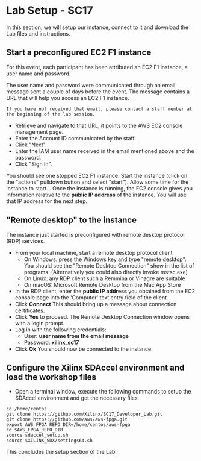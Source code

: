 # Lab Setup - SC17

In this section, we will setup our instance, connect to it and download the Lab files and instructions.

## Start a preconfigured EC2 F1 instance

For this event, each participant has been attributed an EC2 F1 instance, a user name and password.

The user name and password were communicated through an email message sent a couple of days before the event.
The message contains a URL that will help you access an EC2 F1 instance.
```
If you have not received that email, please contact a staff member at the beginning of the lab session.
```
- Retrieve and navigate to that URL, it points to the AWS EC2 console management page.
- Enter the Account ID communicated by the staff.
- Click "Next".
- Enter the IAM user name received in the email mentioned above and the password.
- Click "Sign In".

You should see one stopped EC2 F1 instance.
Start the instance (click on the "actions" pulldown button and select "start").
Allow some time for the instance to start...
Once the instance is running, the EC2 console gives you information relative to the **public IP address** of the instance.
You will use that IP address for the next step.

## \"Remote desktop\" to the instance

The instance just started is preconfigured with remote desktop protocol (RDP) services.
- From your local machine, start a remote desktop protocol client
   - On Windows: press the Windows key and type "remote desktop".  You should see the "Remote Desktop Connection" show in the list of programs.  (Alternatively you could also directly invoke mstsc.exe)
   - On Linux: any RDP client such a Remmina or Vinagre are suitable
   - On macOS: Microsoft Remote Desktop from the Mac App Store
- In the RDP client, enter the **public IP address** you obtained from the EC2 console page into the 'Computer' text entry field of the client
- Click **Connect**
This should bring up a message about connection certificates. 
- Click **Yes** to proceed.
The Remote Desktop Connection window opens with a login prompt. 
- Log in with the following credentials:
   - User: **user name from the email message**
   - Password: **xilinx_sc17**
- Click **Ok**
You should now be connected to the instance.

## Configure the Xilinx SDAccel environment and load the workshop files

* Open a terminal window, execute the following commands to setup the SDAccel environment and get the necessary files
```  
cd /home/centos
git clone https://github.com/Xilinx/SC17_Developer_Lab.git
git clone https://github.com/aws/aws-fpga.git
export AWS_FPGA_REPO_DIR=/home/centos/aws-fpga
cd $AWS_FPGA_REPO_DIR
source sdaccel_setup.sh
source $XILINX_SDX/settings64.sh 
```

This concludes the setup section of the Lab.
